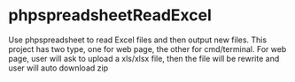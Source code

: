 # phpspreadsheetReadExcel
Use phpspreadsheet to read Excel files and then output new files.
This project has two type, one for web page, the other for cmd/terminal.
For web page, user will ask to upload a xls/xlsx file, then the file will be rewrite and user will auto download zip
